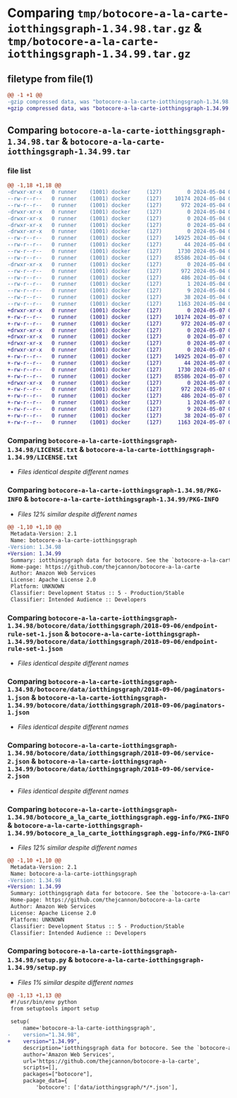 # Comparing `tmp/botocore-a-la-carte-iotthingsgraph-1.34.98.tar.gz` & `tmp/botocore-a-la-carte-iotthingsgraph-1.34.99.tar.gz`

## filetype from file(1)

```diff
@@ -1 +1 @@
-gzip compressed data, was "botocore-a-la-carte-iotthingsgraph-1.34.98.tar", last modified: Sat May  4 01:01:27 2024, max compression
+gzip compressed data, was "botocore-a-la-carte-iotthingsgraph-1.34.99.tar", last modified: Tue May  7 01:02:29 2024, max compression
```

## Comparing `botocore-a-la-carte-iotthingsgraph-1.34.98.tar` & `botocore-a-la-carte-iotthingsgraph-1.34.99.tar`

### file list

```diff
@@ -1,18 +1,18 @@
-drwxr-xr-x   0 runner    (1001) docker     (127)        0 2024-05-04 01:01:27.794149 botocore-a-la-carte-iotthingsgraph-1.34.98/
--rw-r--r--   0 runner    (1001) docker     (127)    10174 2024-05-04 01:01:27.000000 botocore-a-la-carte-iotthingsgraph-1.34.98/LICENSE.txt
--rw-r--r--   0 runner    (1001) docker     (127)      972 2024-05-04 01:01:27.794149 botocore-a-la-carte-iotthingsgraph-1.34.98/PKG-INFO
-drwxr-xr-x   0 runner    (1001) docker     (127)        0 2024-05-04 01:01:27.794149 botocore-a-la-carte-iotthingsgraph-1.34.98/botocore/
-drwxr-xr-x   0 runner    (1001) docker     (127)        0 2024-05-04 01:01:27.794149 botocore-a-la-carte-iotthingsgraph-1.34.98/botocore/data/
-drwxr-xr-x   0 runner    (1001) docker     (127)        0 2024-05-04 01:01:27.794149 botocore-a-la-carte-iotthingsgraph-1.34.98/botocore/data/iotthingsgraph/
-drwxr-xr-x   0 runner    (1001) docker     (127)        0 2024-05-04 01:01:27.794149 botocore-a-la-carte-iotthingsgraph-1.34.98/botocore/data/iotthingsgraph/2018-09-06/
--rw-r--r--   0 runner    (1001) docker     (127)    14925 2024-05-04 01:01:11.000000 botocore-a-la-carte-iotthingsgraph-1.34.98/botocore/data/iotthingsgraph/2018-09-06/endpoint-rule-set-1.json
--rw-r--r--   0 runner    (1001) docker     (127)       44 2024-05-04 01:01:11.000000 botocore-a-la-carte-iotthingsgraph-1.34.98/botocore/data/iotthingsgraph/2018-09-06/examples-1.json
--rw-r--r--   0 runner    (1001) docker     (127)     1730 2024-05-04 01:01:11.000000 botocore-a-la-carte-iotthingsgraph-1.34.98/botocore/data/iotthingsgraph/2018-09-06/paginators-1.json
--rw-r--r--   0 runner    (1001) docker     (127)    85586 2024-05-04 01:01:11.000000 botocore-a-la-carte-iotthingsgraph-1.34.98/botocore/data/iotthingsgraph/2018-09-06/service-2.json
-drwxr-xr-x   0 runner    (1001) docker     (127)        0 2024-05-04 01:01:27.794149 botocore-a-la-carte-iotthingsgraph-1.34.98/botocore_a_la_carte_iotthingsgraph.egg-info/
--rw-r--r--   0 runner    (1001) docker     (127)      972 2024-05-04 01:01:27.000000 botocore-a-la-carte-iotthingsgraph-1.34.98/botocore_a_la_carte_iotthingsgraph.egg-info/PKG-INFO
--rw-r--r--   0 runner    (1001) docker     (127)      486 2024-05-04 01:01:27.000000 botocore-a-la-carte-iotthingsgraph-1.34.98/botocore_a_la_carte_iotthingsgraph.egg-info/SOURCES.txt
--rw-r--r--   0 runner    (1001) docker     (127)        1 2024-05-04 01:01:27.000000 botocore-a-la-carte-iotthingsgraph-1.34.98/botocore_a_la_carte_iotthingsgraph.egg-info/dependency_links.txt
--rw-r--r--   0 runner    (1001) docker     (127)        9 2024-05-04 01:01:27.000000 botocore-a-la-carte-iotthingsgraph-1.34.98/botocore_a_la_carte_iotthingsgraph.egg-info/top_level.txt
--rw-r--r--   0 runner    (1001) docker     (127)       38 2024-05-04 01:01:27.794149 botocore-a-la-carte-iotthingsgraph-1.34.98/setup.cfg
--rw-r--r--   0 runner    (1001) docker     (127)     1163 2024-05-04 01:01:27.000000 botocore-a-la-carte-iotthingsgraph-1.34.98/setup.py
+drwxr-xr-x   0 runner    (1001) docker     (127)        0 2024-05-07 01:02:29.864097 botocore-a-la-carte-iotthingsgraph-1.34.99/
+-rw-r--r--   0 runner    (1001) docker     (127)    10174 2024-05-07 01:02:29.000000 botocore-a-la-carte-iotthingsgraph-1.34.99/LICENSE.txt
+-rw-r--r--   0 runner    (1001) docker     (127)      972 2024-05-07 01:02:29.864097 botocore-a-la-carte-iotthingsgraph-1.34.99/PKG-INFO
+drwxr-xr-x   0 runner    (1001) docker     (127)        0 2024-05-07 01:02:29.860097 botocore-a-la-carte-iotthingsgraph-1.34.99/botocore/
+drwxr-xr-x   0 runner    (1001) docker     (127)        0 2024-05-07 01:02:29.860097 botocore-a-la-carte-iotthingsgraph-1.34.99/botocore/data/
+drwxr-xr-x   0 runner    (1001) docker     (127)        0 2024-05-07 01:02:29.860097 botocore-a-la-carte-iotthingsgraph-1.34.99/botocore/data/iotthingsgraph/
+drwxr-xr-x   0 runner    (1001) docker     (127)        0 2024-05-07 01:02:29.864097 botocore-a-la-carte-iotthingsgraph-1.34.99/botocore/data/iotthingsgraph/2018-09-06/
+-rw-r--r--   0 runner    (1001) docker     (127)    14925 2024-05-07 01:02:10.000000 botocore-a-la-carte-iotthingsgraph-1.34.99/botocore/data/iotthingsgraph/2018-09-06/endpoint-rule-set-1.json
+-rw-r--r--   0 runner    (1001) docker     (127)       44 2024-05-07 01:02:10.000000 botocore-a-la-carte-iotthingsgraph-1.34.99/botocore/data/iotthingsgraph/2018-09-06/examples-1.json
+-rw-r--r--   0 runner    (1001) docker     (127)     1730 2024-05-07 01:02:10.000000 botocore-a-la-carte-iotthingsgraph-1.34.99/botocore/data/iotthingsgraph/2018-09-06/paginators-1.json
+-rw-r--r--   0 runner    (1001) docker     (127)    85586 2024-05-07 01:02:10.000000 botocore-a-la-carte-iotthingsgraph-1.34.99/botocore/data/iotthingsgraph/2018-09-06/service-2.json
+drwxr-xr-x   0 runner    (1001) docker     (127)        0 2024-05-07 01:02:29.864097 botocore-a-la-carte-iotthingsgraph-1.34.99/botocore_a_la_carte_iotthingsgraph.egg-info/
+-rw-r--r--   0 runner    (1001) docker     (127)      972 2024-05-07 01:02:29.000000 botocore-a-la-carte-iotthingsgraph-1.34.99/botocore_a_la_carte_iotthingsgraph.egg-info/PKG-INFO
+-rw-r--r--   0 runner    (1001) docker     (127)      486 2024-05-07 01:02:29.000000 botocore-a-la-carte-iotthingsgraph-1.34.99/botocore_a_la_carte_iotthingsgraph.egg-info/SOURCES.txt
+-rw-r--r--   0 runner    (1001) docker     (127)        1 2024-05-07 01:02:29.000000 botocore-a-la-carte-iotthingsgraph-1.34.99/botocore_a_la_carte_iotthingsgraph.egg-info/dependency_links.txt
+-rw-r--r--   0 runner    (1001) docker     (127)        9 2024-05-07 01:02:29.000000 botocore-a-la-carte-iotthingsgraph-1.34.99/botocore_a_la_carte_iotthingsgraph.egg-info/top_level.txt
+-rw-r--r--   0 runner    (1001) docker     (127)       38 2024-05-07 01:02:29.864097 botocore-a-la-carte-iotthingsgraph-1.34.99/setup.cfg
+-rw-r--r--   0 runner    (1001) docker     (127)     1163 2024-05-07 01:02:29.000000 botocore-a-la-carte-iotthingsgraph-1.34.99/setup.py
```

### Comparing `botocore-a-la-carte-iotthingsgraph-1.34.98/LICENSE.txt` & `botocore-a-la-carte-iotthingsgraph-1.34.99/LICENSE.txt`

 * *Files identical despite different names*

### Comparing `botocore-a-la-carte-iotthingsgraph-1.34.98/PKG-INFO` & `botocore-a-la-carte-iotthingsgraph-1.34.99/PKG-INFO`

 * *Files 12% similar despite different names*

```diff
@@ -1,10 +1,10 @@
 Metadata-Version: 2.1
 Name: botocore-a-la-carte-iotthingsgraph
-Version: 1.34.98
+Version: 1.34.99
 Summary: iotthingsgraph data for botocore. See the `botocore-a-la-carte` package for more info.
 Home-page: https://github.com/thejcannon/botocore-a-la-carte
 Author: Amazon Web Services
 License: Apache License 2.0
 Platform: UNKNOWN
 Classifier: Development Status :: 5 - Production/Stable
 Classifier: Intended Audience :: Developers
```

### Comparing `botocore-a-la-carte-iotthingsgraph-1.34.98/botocore/data/iotthingsgraph/2018-09-06/endpoint-rule-set-1.json` & `botocore-a-la-carte-iotthingsgraph-1.34.99/botocore/data/iotthingsgraph/2018-09-06/endpoint-rule-set-1.json`

 * *Files identical despite different names*

### Comparing `botocore-a-la-carte-iotthingsgraph-1.34.98/botocore/data/iotthingsgraph/2018-09-06/paginators-1.json` & `botocore-a-la-carte-iotthingsgraph-1.34.99/botocore/data/iotthingsgraph/2018-09-06/paginators-1.json`

 * *Files identical despite different names*

### Comparing `botocore-a-la-carte-iotthingsgraph-1.34.98/botocore/data/iotthingsgraph/2018-09-06/service-2.json` & `botocore-a-la-carte-iotthingsgraph-1.34.99/botocore/data/iotthingsgraph/2018-09-06/service-2.json`

 * *Files identical despite different names*

### Comparing `botocore-a-la-carte-iotthingsgraph-1.34.98/botocore_a_la_carte_iotthingsgraph.egg-info/PKG-INFO` & `botocore-a-la-carte-iotthingsgraph-1.34.99/botocore_a_la_carte_iotthingsgraph.egg-info/PKG-INFO`

 * *Files 12% similar despite different names*

```diff
@@ -1,10 +1,10 @@
 Metadata-Version: 2.1
 Name: botocore-a-la-carte-iotthingsgraph
-Version: 1.34.98
+Version: 1.34.99
 Summary: iotthingsgraph data for botocore. See the `botocore-a-la-carte` package for more info.
 Home-page: https://github.com/thejcannon/botocore-a-la-carte
 Author: Amazon Web Services
 License: Apache License 2.0
 Platform: UNKNOWN
 Classifier: Development Status :: 5 - Production/Stable
 Classifier: Intended Audience :: Developers
```

### Comparing `botocore-a-la-carte-iotthingsgraph-1.34.98/setup.py` & `botocore-a-la-carte-iotthingsgraph-1.34.99/setup.py`

 * *Files 1% similar despite different names*

```diff
@@ -1,13 +1,13 @@
 #!/usr/bin/env python
 from setuptools import setup
 
 setup(
     name='botocore-a-la-carte-iotthingsgraph',
-    version="1.34.98",
+    version="1.34.99",
     description='iotthingsgraph data for botocore. See the `botocore-a-la-carte` package for more info.',
     author='Amazon Web Services',
     url='https://github.com/thejcannon/botocore-a-la-carte',
     scripts=[],
     packages=["botocore"],
     package_data={
         'botocore': ['data/iotthingsgraph/*/*.json'],
```

